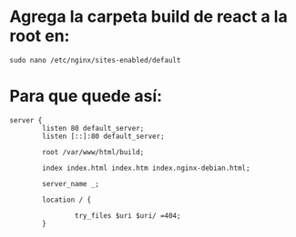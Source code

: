 # Agrega la carpeta build de react a la root en:
``sudo nano /etc/nginx/sites-enabled/default`` 

# Para que quede así:
```
server {
        listen 80 default_server;
        listen [::]:80 default_server;

        root /var/www/html/build;

        index index.html index.htm index.nginx-debian.html;

        server_name _;

        location / {
               
                try_files $uri $uri/ =404;
        }
```


